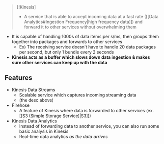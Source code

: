 
> [!Kinesis]
> - A service that is able to accept incoming data at a fast rate ([[Data Analytics#Ingestion Frequency|high frequency data]]) and forward it to other services without overwhelming them

- It is capable of handling 1000s of data items per s/ms, then groups them together into packages and forwards to other services
	- Ex) The receiving service doesn't have to handle 20 data packages per second, but only 1 bundle every 2 seconds
- **Kinesis acts as a buffer which slows down data ingestion & makes sure other services can keep up with the data**
## Features
- Kinesis Data Streams
	- Scalable service which captures incoming streaming data
	- (the desc above)
- Firehose 
	- A feature of Kinesis where data is forwarded to other services (ex. [[S3 (Simple Storage Service)|S3]])
- Kinesis Data Analytics
	- Instead of forwarding data to another service, you can also run some basic analysis in Kinesis
	- Real-time data analytics *as the data arrives*
